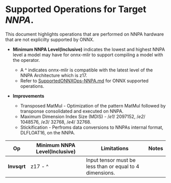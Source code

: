 <!--- File created to explain NNPA hardware operations and limitations.  -->
<!-- This file was created manually refer to https://github.com/onnx/onnx-mlir/issues/3125 for more information -->

# Supported Operations for Target *NNPA*.

This document highlights operations that are performed on NNPA hardware that are not explicilty supported by ONNX. 

* **Minimum NNPA Level(Inclusive)** indicates the lowest and highest NNPA level a model may have for onnx-mlir to support compiling a model with the operator.
    * A ^ indicates onnx-mlir is compatible with the latest level of the NNPA Architecture which is z17.
    * Refer to [SupportedONNXOps-NNPA.md](https://github.com/onnx/onnx-mlir/blob/main/docs/SupportedONNXOps-NNPA.md) for ONNX supported operations.

* **Improvements**
    * Transposed MatMul - Optimization of the pattern MatMul followed by transponse consolidated and executed on NNPA.
    * Maximum Dimension Index Size (MDIS) - /*e1*/ 2097152, /*e2*/ 1048576, /*e3*/ 32768, /*e4*/ 32768.
    * Stickification - Perfroms data conversions to NNPAs internal format, DLFLOAT16, on the NNPA.

| Op |Minimum NNPA Level(Inclusive) |Limitations |Notes |
| --- |--- |--- |--- | 
| **Invsqrt** |z17 - ^ | Input tensor must be less than or equal to 4 dimensions. | | 